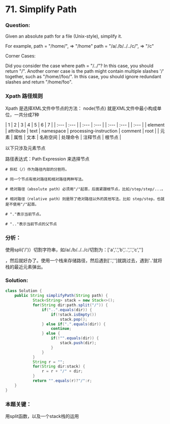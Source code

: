 # 71. Simplify Path

### Question:
Given an absolute path for a file (Unix-style), simplify it.

For example,
path = "/home/", => "/home"
path = "/a/./b/../../c/", => "/c"

Corner Cases:

Did you consider the case where path = "/../"?
In this case, you should return "/".
Another corner case is the path might contain multiple slashes '/' together, such as "/home//foo/".
In this case, you should ignore redundant slashes and return "/home/foo".

### Xpath 路径规则
Xpath 是选择XML文件中节点的方法：
node(节点) 就是XML文件中最小构成单位，一共分成7种

| 1 | 2 | 3 | 4 | 5 | 6 | 7 | 
| :--- | :--- | | :--- | :--- | | :--- | :--- | | :--- |
| element | attribute | text | namespace | processing-instruction | comment | root |
| 元素 | 属性 | 文本 | 名称空间 | 处理命令 | 注释节点 | 根节点 |

以下只涉及元素节点

路径表达式：Path Expression 来选择节点

```
# 斜杠（/）作为路径内部的分割符。

# 同一个节点有绝对路径和相对路径两种写法。

# 绝对路径（absolute path）必须用"/"起首，后面紧跟根节点，比如/step/step/...。

# 相对路径（relative path）则是除了绝对路径以外的其他写法，比如 step/step，也就是不使用"/"起首。

# "."表示当前节点。

# ".."表示当前节点的父节点

```



### 分析：
使用spli('/')）切割字符串，如/a/./b/../../c/切割为：['a','.','b','..','.','c','']

，然后就好办了。使用一个栈来存储路径，然后遇到['.','']就跳过去，遇到'..'就将栈的最近元素弹出。


### Solution:
```JAVA
class Solution {
    public String simplifyPath(String path) {
            Stack<String> stack = new Stack<>();
            for(String dir:path.split("/")) {
                if("..".equals(dir)) {
                    if(!stack.isEmpty())
                        stack.pop();
                } else if(".".equals(dir)) {
                    continue;
                } else {
                    if(!"".equals(dir)) {
                        stack.push(dir);
                    }
                }
            }
            String r = "";
            for(String dir:stack) {
                r = r + "/" + dir;
            }
            return "".equals(r)?"/":r;
    }           
}
```

### 本题关键：
用split函数，以及一个stack栈的运用
